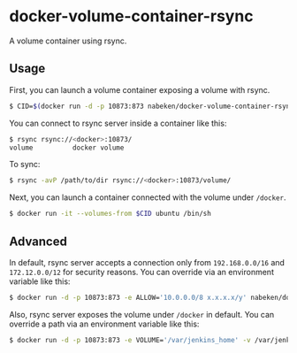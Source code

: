 # docker-volume-container-rsync

A volume container using rsync.

## Usage

First, you can launch a volume container exposing a volume with rsync.

```sh
$ CID=$(docker run -d -p 10873:873 nabeken/docker-volume-container-rsync)
```

You can connect to rsync server inside a container like this:

```sh
$ rsync rsync://<docker>:10873/
volume          docker volume
```

To sync:

```sh
$ rsync -avP /path/to/dir rsync://<docker>:10873/volume/
```

Next, you can launch a container connected with the volume under `/docker`.

```sh
$ docker run -it --volumes-from $CID ubuntu /bin/sh
```

## Advanced

In default, rsync server accepts a connection only from `192.168.0.0/16` and `172.12.0.0/12` for security reasons.
You can override via an environment variable like this:

```sh
$ docker run -d -p 10873:873 -e ALLOW='10.0.0.0/8 x.x.x.x/y' nabeken/docker-volume-container-rsync
```

Also, rsync server exposes the volume under `/docker` in default.
You can override a path via an environment variable like this:

```sh
$ docker run -d -p 10873:873 -e VOLUME='/var/jenkins_home' -v /var/jenkins_home nabeken/docker-volume-container-rsync
```
